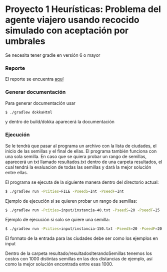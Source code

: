# Proyecto 1 Heurísticas: Problema del agente viajero usando recocido simulado con aceptación por umbrales

Se necesita tener gradle en versión 6 o mayor
### Reporte

El reporte se encuentra [aquí](/reporte/reporte.pdf)

### Generar documentación
Para generar documentación usar  

```bash
$ ./gradlew dokkaHtml
```
y dentro de build/dokka aparecerá la documentación

### Ejecución
Se le tendrá que pasar al programa un archivo con la lista de ciudades, el inicio de las semillas y el final de ellas. 
El programa también funciona con una sola semilla.
En caso que se quiera probar un rango de semillas, aparecerá un txt llamado resultados.txt dentro de una carpeta resultados, el cual tendrá la evaluacion de todas las semillas y dará la mejor solución entre ellas.


El programa se ejecuta de la siguiente manera dentro del directorio actual:

```bash
$ ./gradlew run -Pcities=FILE -PseedS=Int -PseedF=Int
```

Ejemplo de ejecución si se quieren probar un rango de semillas:
```bash
$ ./gradlew run -Pcities=input/instancia-40.txt -PseedS=20 -PseedF=25
```
Ejemplo de ejecución si solo se quiere una semilla:
```bash
$ ./gradlew run -Pcities=input/instancia-150.txt -PseedS=20 -PseedF=20
```

El formato de la entrada para las ciudades debe ser como los ejemplos en input

Dentro de la carpeta resultado/resultadosIterandoSemillas tenemos los costos con 1000 distintas semillas en las dos distancias de ejemplo, así como la mejor solución encontrada entre esas 1000.
